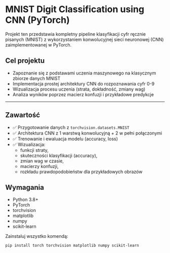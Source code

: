 # MNIST Digit Classification using CNN (PyTorch)

Projekt ten przedstawia kompletny pipeline klasyfikacji cyfr ręcznie pisanych (MNIST) z wykorzystaniem konwolucyjnej sieci neuronowej (CNN) zaimplementowanej w PyTorch.

## Cel projektu

- Zapoznanie się z podstawami uczenia maszynowego na klasycznym zbiorze danych MNIST
- Implementacja prostej architektury CNN do rozpoznawania cyfr 0-9
- Wizualizacja procesu uczenia (strata, dokładność, zmiany wag)
- Analiza wyników poprzez macierz konfuzji i przykładowe predykcje

---

## Zawartość

- ✅ Przygotowanie danych z `torchvision.datasets.MNIST`
- ✅ Architektura CNN z 1 warstwą konwolucyjną + 2 w pełni połączonymi
- ✅ Trenowanie i ewaluacja modelu (accuracy, loss)
- ✅ Wizualizacja:
  - funkcji straty,
  - skuteczności klasyfikacji (accuracy),
  - zmian wag w czasie,
  - macierzy konfuzji,
  - rozkładu prawdopodobieństw dla przykładowych obrazów

## Wymagania

- Python 3.8+
- PyTorch
- torchvision
- matplotlib
- numpy
- scikit-learn

Zainstaluj wszystko komendą:

```bash
pip install torch torchvision matplotlib numpy scikit-learn
